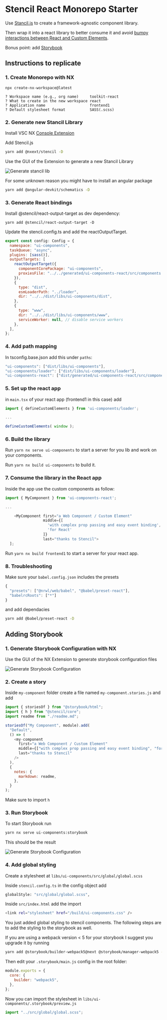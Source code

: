 # Stencil React Monorepo Starter

Use [Stancil.js](https://stenciljs.com/) to create a framework-agnostic component library.

Then wrap it into a react library to better consume it and avoid [bumpy interactions between React and Custom Elements](https://custom-elements-everywhere.com/).

Bonus point: add [Storybook](https://storybook.js.org/)

## Instructions to replicate

### 1. Create Monorepo with NX

```
npx create-nx-workspace@latest

? Workspace name (e.g., org name)     toolkit-react
? What to create in the new workspace react
? Application name                    frontend1
? Default stylesheet format           SASS(.scss)
```

### 2. Generate new Stancil Library

Install VSC NX [Console Extension](https://marketplace.visualstudio.com/items?itemName=nrwl.angular-console)

Add Stencil.js

```bash
yarn add @nxext/stencil -D
```

Use the GUI of the Extension to generate a new Stancil Library

<img src="./imgs/nx-generate-stancil-lib.png" alt="Generate stancil lib" style="max-width: 350px;"/>

For some unknown reason you might have to install an angular package

```bash
yarn add @angular-devkit/schematics -D
```

### 3. Generate React bindings

Install @stencil/react-output-target as dev dependency:

`yarn add @stencil/react-output-target -D`

Update the stencil.config.ts and add the reactOutputTarget.

```javascript
export const config: Config = {
  namespace: "ui-components",
  taskQueue: "async",
  plugins: [sass()],
  outputTargets: [
    reactOutputTarget({
      componentCorePackage: "ui-components",
      proxiesFile: "../../generated/ui-components-react/src/components.ts",
    }),
    {
      type: "dist",
      esmLoaderPath: "../loader",
      dir: "../../dist/libs/ui-components/dist",
    },
    {
      type: "www",
      dir: "../../dist/libs/ui-components/www",
      serviceWorker: null, // disable service workers
    },
  ],
};
```

### 4. Add path mapping

In tsconfig.base.json add this under `paths`:

```javascript
"ui-components": ["dist/libs/ui-components"],
"ui-components/loader": ["dist/libs/ui-components/loader"],
"ui-components-react": ["dist/generated/ui-components-react/src/components.ts"]
```

### 5. Set up the react app

in `main.tsx` of your react app (frontend1 in this case) add

```javascript
import { defineCustomElements } from 'ui-components/loader';

...

defineCustomElements( window );
```

### 6. Build the library

Run `yarn nx serve ui-components` to start a server for you lib and work on your components.

Run `yarn nx build ui-components` to build it.

### 7. Consume the library in the React app

Inside the app use the custom components as follow:

```javascript
import { MyComponent } from 'ui-components-react';

...

    <MyComponent first="a Web Component / Custom Element"
                 middle={[
                   'with complex prop passing and easy event binding',
                   'for React'
                 ]}
                 last="thanks to Stencil">
  ];
```

Run `yarn nx build frontend1` to start a server for your react app.

### 8. Troubleshooting

Make sure your `babel.config.json` includes the presets

```javascript
{
  "presets": ["@nrwl/web/babel", "@babel/preset-react"],
  "babelrcRoots": ["*"]
}
```

and add dependacies

```bash
yarn add @babel/preset-react -D
```

## Adding Storybook

### 1. Generate Storybook Configuration with NX

Use the GUI of the NX Extension to generate storybook configuration files

<img src="./imgs/nx-generate-storybook-config.png" alt="Generate Storybook Configuration" style="max-width: 350px;"/>

### 2. Create a story

Inside `my-component` folder create a file named `my-component.stories.js` and add

```javascript
import { storiesOf } from "@storybook/html";
import { h } from "@stencil/core";
import readme from "./readme.md";

storiesOf("My Component", module).add(
  "Default",
  () => (
    <my-component
      first="a Web Component / Custom Element"
      middle={["with complex prop passing and easy event binding", "for React"]}
      last="thanks to Stencil"
    />
  ),
  {
    notes: {
      markdown: readme,
    },
  }
);
```

Make sure to import `h`

### 3. Run Storybook

To start Storybook run

```bash
yarn nx serve ui-components:storybook
```

This should be the result

<img src="./imgs/storybook-screenshot.png" alt="Generate Storybook Configuration" style="max-width: 350px;"/>

### 4. Add global styling

Create a stylesheet at `libs/ui-components/src/global/global.scss`

Inside `stencil.config.ts` in the config object add

```bash
globalStyle: "src/global/global.scss",
```

Inside `src/index.html` add the import

```bash
<link rel="stylesheet" href="/build/ui-components.css" />
```

You just added global styling to stencil components.
The following steps are to add the styling to the storybook as well.

If you are using a webpack version < 5 for your storybook I suggest you upgrade it by running

```bash
yarn add @storybook/builder-webpack5@next @storybook/manager-webpack5 --dev
```

Then edit your `.storybook/main.js` config in the root folder:

```javascript
module.exports = {
  core: {
    builder: "webpack5",
  },
};
```

Now you can import the stylesheet in `libs/ui-components/.storybook/preview.js`

```javascript
import "../src/global/global.scss";
```
